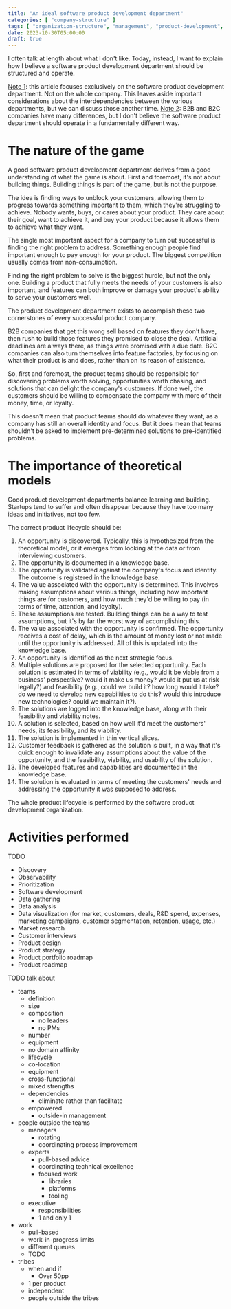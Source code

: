```yaml
---
title: "An ideal software product development department"
categories: [ "company-structure" ]
tags: [ "organization-structure", "management", "product-development", "startups", "teams" ]
date: 2023-10-30T05:00:00
draft: true
---
```


I often talk at length about what I don't like. Today, instead, I want to explain how I believe a software product development department should be structured and operate.

<U>Note 1</u>: this article focuses exclusively on the software product development department. Not on the whole company. This leaves aside important considerations about the interdependencies between the various departments, but we can discuss those another time.
<U>Note 2</u>: B2B and B2C companies have many differences, but I don't believe the software product department should operate in a fundamentally different way.

# The nature of the game

A good software product development department derives from a good understanding of what the game is about. First and foremost, it's not about building things. Building things is part of the game, but is not the purpose.

The idea is finding ways to unblock your customers, allowing them to progress towards something important to them, which they're struggling to achieve. Nobody wants, buys, or cares about your product. They care about their goal, want to achieve it, and buy your product because it allows them to achieve what they want.

The single most important aspect for a company to turn out successful is finding the right problem to address. Something enough people find important enough to pay enough for your product. The biggest competition usually comes from non-consumption.

Finding the right problem to solve is the biggest hurdle, but not the only one. Building a product that fully meets the needs of your customers is also important, and features can both improve or damage your product's ability to serve your customers well.

The product development department exists to accomplish these two cornerstones of every successful product company.

B2B companies that get this wong sell based on features they don't have, then rush to build those features they promised to close the deal. Artificial deadlines are always there, as things were promised with a due date. B2C companies can also turn themselves into feature factories, by focusing on what their product is and does, rather than on its reason of existence.

So, first and foremost, the product teams should be responsible for discovering problems worth solving, opportunities worth chasing, and solutions that can delight the company's customers. If done well, the customers should be willing to compensate the company with more of their money, time, or loyalty.

This doesn't mean that product teams should do whatever they want, as a company has still an overall identity and focus. But it does mean that teams shouldn't be asked to implement pre-determined solutions to pre-identified problems.

# The importance of theoretical models

Good product development departments balance learning and building. Startups tend to suffer and often disappear because they have too many ideas and initiatives, not too few.

The correct product lifecycle should be:

1. An opportunity is discovered. Typically, this is hypothesized from the theoretical model, or it emerges from looking at the data or from interviewing customers.
2. The opportunity is documented in a knowledge base.
3. The opportunity is validated against the company's focus and identity. The outcome is registered in the knowledge base.
4. The value associated with the opportunity is determined. This involves making assumptions about various things, including how important things are for customers, and how much they'd be willing to pay (in terms of time, attention, and loyalty).
5. These assumptions are tested. Building things can be a way to test assumptions, but it's by far the worst way of accomplishing this.
6. The value associated with the opportunity is confirmed. The opportunity receives a cost of delay, which is the amount of money lost or not made until the opportunity is addressed. All of this is updated into the knowledge base.
7. An opportunity is identified as the next strategic focus.
8. Multiple solutions are proposed for the selected opportunity. Each solution is estimated in terms of viability (e.g., would it be viable from a business' perspective? would it make us money? would it put us at risk legally?) and feasibility (e.g., could we build it? how long would it take? do we need to develop new capabilities to do this? would this introduce new technologies? could we maintain it?).
9. The solutions are logged into the knowledge base, along with their feasibility and viability notes.
10. A solution is selected, based on how well it'd meet the customers' needs, its feasibility, and its viability.
11. The solution is implemented in thin vertical slices.
12. Customer feedback is gathered as the solution is built, in a way that it's quick enough to invalidate any assumptions about the value of the opportunity, and the feasibility, viability, and usability of the solution.
13. The developed features and capabilities are documented in the knowledge base.
14. The solution is evaluated in terms of meeting the customers' needs and addressing the opportunity it was supposed to address.

The whole product lifecycle is performed by the software product development organization.

# Activities performed

TODO

- Discovery
- Observability
- Prioritization
- Software development
- Data gathering
- Data analysis
- Data visualization (for market, customers, deals, R&D spend, expenses, marketing campaigns, customer segmentation, retention, usage, etc.)
- Market research
- Customer interviews
- Product design
- Product strategy
- Product portfolio roadmap
- Product roadmap

TODO talk about

- teams
    - definition
    - size
    - composition
        - no leaders
        - no PMs
    - number
    - equipment
    - no domain affinity
    - lifecycle
    - co-location
    - equipment
    - cross-functional
    - mixed strengths
    - dependencies
        - eliminate rather than facilitate
    - empowered
        - outside-in management
- people outside the teams
    - managers
        - rotating
        - coordinating process improvement
    - experts
        - pull-based advice
        - coordinating technical excellence
        - focused work
            - libraries
            - platforms
            - tooling
    - executive
        - responsibilities
        - 1 and only 1
- work
    - pull-based
    - work-in-progress limits
    - different queues
    - TODO
- tribes
    - when and if
        - Over 50pp
    - 1 per product
    - independent
    - people outside the tribes